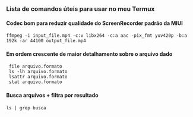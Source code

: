 ### Lista de comandos úteis para usar no meu Termux

#### Codec bom para reduzir qualidade do ScreenRecorder padrão da MIUI
``` ffmpeg -i input_file.mp4 -c:v libx264 -c:a aac -pix_fmt yuv420p -b:a 192k -ar 44100 output_file.mp4 ```

#### Em ordem crescente de maior detalhamento sobre o arquivo dado
``` file arquivo.formato``` <br>
``` ls -lh arquivo.formato``` <br> 
``` lsattr arquivo.formato``` <br>
``` stat arquivo.formato```

#### Busca arquivos + filtra por resultado
``` ls | grep busca ```
